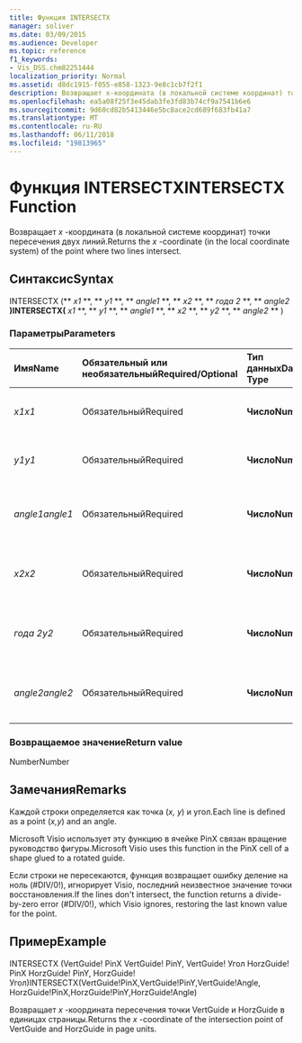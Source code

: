 ```yaml
---
title: Функция INTERSECTX
manager: soliver
ms.date: 03/09/2015
ms.audience: Developer
ms.topic: reference
f1_keywords:
- Vis_DSS.chm82251444
localization_priority: Normal
ms.assetid: d8dc1915-f055-e858-1323-9e8c1cb7f2f1
description: Возвращает x-координата (в локальной системе координат) точки пересечения двух линий.
ms.openlocfilehash: ea5a08f25f3e45dab3fe3fd83b74cf9a7541b6e6
ms.sourcegitcommit: 9d60cd82b5413446e5bc8ace2cd689f683fb41a7
ms.translationtype: MT
ms.contentlocale: ru-RU
ms.lasthandoff: 06/11/2018
ms.locfileid: "19813965"
---
```

# <a name="intersectx-function"></a><span data-ttu-id="55d60-103">Функция INTERSECTX</span><span class="sxs-lookup"><span data-stu-id="55d60-103">INTERSECTX Function</span></span>

<span data-ttu-id="55d60-104">Возвращает *x* -координата (в локальной системе координат) точки пересечения двух линий.</span><span class="sxs-lookup"><span data-stu-id="55d60-104">Returns the  *x*  -coordinate (in the local coordinate system) of the point where two lines intersect.</span></span> 
  
## <a name="syntax"></a><span data-ttu-id="55d60-105">Синтаксис</span><span class="sxs-lookup"><span data-stu-id="55d60-105">Syntax</span></span>

<span data-ttu-id="55d60-106">INTERSECTX (** *x1* **, ** *y1* **, ** *angle1* **, ** *x2* **, ** *года 2* **, ** *angle2* **)</span><span class="sxs-lookup"><span data-stu-id="55d60-106">INTERSECTX(** *x1* **, ** *y1* **, ** *angle1* **, ** *x2* **, ** *y2* **, ** *angle2* ** )</span></span> 
  
### <a name="parameters"></a><span data-ttu-id="55d60-107">Параметры</span><span class="sxs-lookup"><span data-stu-id="55d60-107">Parameters</span></span>

|<span data-ttu-id="55d60-108">**Имя**</span><span class="sxs-lookup"><span data-stu-id="55d60-108">**Name**</span></span>|<span data-ttu-id="55d60-109">**Обязательный или необязательный**</span><span class="sxs-lookup"><span data-stu-id="55d60-109">**Required/Optional**</span></span>|<span data-ttu-id="55d60-110">**Тип данных**</span><span class="sxs-lookup"><span data-stu-id="55d60-110">**Data Type**</span></span>|<span data-ttu-id="55d60-111">**Описание**</span><span class="sxs-lookup"><span data-stu-id="55d60-111">**Description**</span></span>|
|:-----|:-----|:-----|:-----|
| <span data-ttu-id="55d60-112">_x1_</span><span class="sxs-lookup"><span data-stu-id="55d60-112">_x1_</span></span> <br/> |<span data-ttu-id="55d60-113">Обязательный</span><span class="sxs-lookup"><span data-stu-id="55d60-113">Required</span></span>  <br/> |<span data-ttu-id="55d60-114">**Число**</span><span class="sxs-lookup"><span data-stu-id="55d60-114">**Number**</span></span> <br/> |<span data-ttu-id="55d60-115">_X_-координаты точки в первой строке.</span><span class="sxs-lookup"><span data-stu-id="55d60-115">The  _x_-coordinate of a point on the first line.</span></span>  <br/> |
| <span data-ttu-id="55d60-116">_y1_</span><span class="sxs-lookup"><span data-stu-id="55d60-116">_y1_</span></span> <br/> |<span data-ttu-id="55d60-117">Обязательный</span><span class="sxs-lookup"><span data-stu-id="55d60-117">Required</span></span>  <br/> |<span data-ttu-id="55d60-118">**Число**</span><span class="sxs-lookup"><span data-stu-id="55d60-118">**Number**</span></span> <br/> |<span data-ttu-id="55d60-119">_Y_-координаты точки в первой строке.</span><span class="sxs-lookup"><span data-stu-id="55d60-119">The  _y_-coordinate of a point on the first line.</span></span>  <br/> |
| <span data-ttu-id="55d60-120">_angle1_</span><span class="sxs-lookup"><span data-stu-id="55d60-120">_angle1_</span></span> <br/> |<span data-ttu-id="55d60-121">Обязательный</span><span class="sxs-lookup"><span data-stu-id="55d60-121">Required</span></span>  <br/> |<span data-ttu-id="55d60-122">**Число**</span><span class="sxs-lookup"><span data-stu-id="55d60-122">**Number**</span></span> <br/> | <span data-ttu-id="55d60-123">Значение ячейки угол для первой строки.</span><span class="sxs-lookup"><span data-stu-id="55d60-123">The value of the Angle cell for the first line.</span></span>  <br/> |
| <span data-ttu-id="55d60-124">_x2_</span><span class="sxs-lookup"><span data-stu-id="55d60-124">_x2_</span></span> <br/> |<span data-ttu-id="55d60-125">Обязательный</span><span class="sxs-lookup"><span data-stu-id="55d60-125">Required</span></span>  <br/> |<span data-ttu-id="55d60-126">**Число**</span><span class="sxs-lookup"><span data-stu-id="55d60-126">**Number**</span></span> <br/> |<span data-ttu-id="55d60-127">_X_-координаты точки во второй строке.</span><span class="sxs-lookup"><span data-stu-id="55d60-127">The  _x_-coordinate of a point on the second line.</span></span>  <br/> |
| <span data-ttu-id="55d60-128">_года 2_</span><span class="sxs-lookup"><span data-stu-id="55d60-128">_y2_</span></span> <br/> |<span data-ttu-id="55d60-129">Обязательный</span><span class="sxs-lookup"><span data-stu-id="55d60-129">Required</span></span>  <br/> |<span data-ttu-id="55d60-130">**Число**</span><span class="sxs-lookup"><span data-stu-id="55d60-130">**Number**</span></span> <br/> |<span data-ttu-id="55d60-131">_Y_-координаты точки во второй строке.</span><span class="sxs-lookup"><span data-stu-id="55d60-131">The  _y_-coordinate of a point on the second line.</span></span>  <br/> |
| <span data-ttu-id="55d60-132">_angle2_</span><span class="sxs-lookup"><span data-stu-id="55d60-132">_angle2_</span></span> <br/> |<span data-ttu-id="55d60-133">Обязательный</span><span class="sxs-lookup"><span data-stu-id="55d60-133">Required</span></span>  <br/> |<span data-ttu-id="55d60-134">**Число**</span><span class="sxs-lookup"><span data-stu-id="55d60-134">**Number**</span></span> <br/> |<span data-ttu-id="55d60-135">Значение ячейки угол для второй строке.</span><span class="sxs-lookup"><span data-stu-id="55d60-135">The value of the Angle cell for the second line.</span></span>  <br/> |
   
### <a name="return-value"></a><span data-ttu-id="55d60-136">Возвращаемое значение</span><span class="sxs-lookup"><span data-stu-id="6">Return value</span></span>

<span data-ttu-id="55d60-137">Number</span><span class="sxs-lookup"><span data-stu-id="55d60-137">Number</span></span>
  
## <a name="remarks"></a><span data-ttu-id="55d60-138">Замечания</span><span class="sxs-lookup"><span data-stu-id="55d60-138">Remarks</span></span>

<span data-ttu-id="55d60-139">Каждой строки определяется как точка (*x, y*) и угол.</span><span class="sxs-lookup"><span data-stu-id="55d60-139">Each line is defined as a point (*x,y*) and an angle.</span></span> 
  
<span data-ttu-id="55d60-140">Microsoft Visio использует эту функцию в ячейке PinX связан вращение руководство фигуры.</span><span class="sxs-lookup"><span data-stu-id="55d60-140">Microsoft Visio uses this function in the PinX cell of a shape glued to a rotated guide.</span></span> 
  
<span data-ttu-id="55d60-141">Если строки не пересекаются, функция возвращает ошибку деление на ноль (#DIV/0!), игнорирует Visio, последний неизвестное значение точки восстановления.</span><span class="sxs-lookup"><span data-stu-id="55d60-141">If the lines don't intersect, the function returns a divide-by-zero error (#DIV/0!), which Visio ignores, restoring the last known value for the point.</span></span> 
  
## <a name="example"></a><span data-ttu-id="55d60-142">Пример</span><span class="sxs-lookup"><span data-stu-id="55d60-142">Example</span></span>

<span data-ttu-id="55d60-143">INTERSECTX (VertGuide! PinX VertGuide! PinY, VertGuide! Угол HorzGuide! PinX HorzGuide! PinY, HorzGuide! Угол)</span><span class="sxs-lookup"><span data-stu-id="55d60-143">INTERSECTX(VertGuide!PinX,VertGuide!PinY,VertGuide!Angle, HorzGuide!PinX,HorzGuide!PinY,HorzGuide!Angle)</span></span> 
  
<span data-ttu-id="55d60-144">Возвращает *x* -координата пересечения точки VertGuide и HorzGuide в единицах страницы.</span><span class="sxs-lookup"><span data-stu-id="55d60-144">Returns the  *x*  -coordinate of the intersection point of VertGuide and HorzGuide in page units.</span></span> 
  

